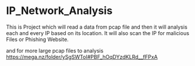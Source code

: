 # IP_Network_Analysis
This is Project which will read a data from pcap file and then it will analysis each and every IP based on its location. It will also scan the IP for malicious Files or Phishing Website.

and for more large pcap files to analysis
https://mega.nz/folder/ySgSWToI#PBF_hOqDYzdKLRd__fFPxA 
